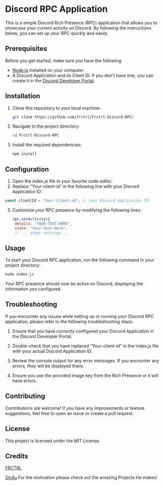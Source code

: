 # Discord RPC Application

This is a simple Discord Rich Presence (RPC) application that allows you to showcase your current activity on Discord. By following the instructions below, you can set up your RPC quickly and easily.

## Prerequisites

Before you get started, make sure you have the following:

- [Node.js](https://nodejs.org/) installed on your computer.
- A Discord Application and its Client ID. If you don't have one, you can create it in the [Discord Developer Portal](https://discord.com/developers/applications).

## Installation

1. Clone this repository to your local machine:

   ```bash
   git clone https://github.com/frctrl/Frctrl-Discord-RPC/
   ```

  2. Navigate to the project directory:

     ```bash
     cd Frctrl-Discord-RPC
     ```
  3. Install the required dependencies:

     ```bash
     npm install

## Configuration

1. Open the index.js file in your favorite code editor.
2. Replace "Your-client-id" in the following line with your Discord Application ID:
```js
const clientId = "Your-client-id"; // Your Discord Application ID
```
3. Customize your RPC presence by modifying the following lines:
   ```js
   rpc.setActivity({
    details: "YOUR-TEXT-HERE",
    state: "Your-Text-Here",
    // ... other settings ...


## Usage

To start your Discord RPC application, run the following command in your project directory:
```bash
node index.js
```
Your RPC presence should now be active on Discord, displaying the information you configured.

## Troubleshooting

If you encounter any issues while setting up or running your Discord RPC application, please refer to the following troubleshooting steps:

1. Ensure that you have correctly configured your Discord Application in the Discord Developer Portal.

2. Double-check that you have replaced "Your-client-id" in the index.js file with your actual Discord Application ID.
3. Review the console output for any error messages. If you encounter any errors, they will be displayed there.
4. Ensure you use the provided image key from the Rich Presence or it will have errors. 

  ## Contributing
  Contributions are welcome! If you have any improvements or feature suggestions, feel free to open an issue or create a pull request.

  ## License
  This project is licensed under the MIT License.
 

## Credits 
[FRCTRL](https://github.com/frctrl/)


[2m4u](https://github.com/2M4U/) For the motivation please check out the amazing Projects He makes!
